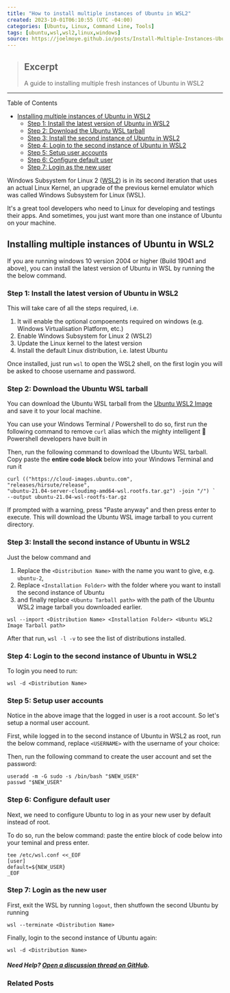 ```yaml
---
title: "How to install multiple instances of Ubuntu in WSL2"
created: 2023-10-01T06:10:55 (UTC -04:00)
categories: [Ubuntu, Linux, Command Line, Tools]
tags: [ubuntu,wsl,wsl2,linux,windows]
source: https://joelmoye.github.io/posts/Install-Multiple-Instances-Ubuntu-WSL2/
---
```

> ## Excerpt
> A guide to installing multiple fresh instances of Ubuntu in WSL2

---
Table of Contents

-   [Installing multiple instances of Ubuntu in WSL2](#installing-multiple-instances-of-ubuntu-in-wsl2)
    -   [Step 1: Install the latest version of Ubuntu in WSL2](#step-1-install-the-latest-version-of-ubuntu-in-wsl2)
    -   [Step 2: Download the Ubuntu WSL tarball](#step-2-download-the-ubuntu-wsl-tarball)
    -   [Step 3: Install the second instance of Ubuntu in WSL2](#step-3-install-the-second-instance-of-ubuntu-in-wsl2)
    -   [Step 4: Login to the second instance of Ubuntu in WSL2](#step-4-login-to-the-second-instance-of-ubuntu-in-wsl2)
    -   [Step 5: Setup user accounts](#step-5-setup-user-accounts)
    -   [Step 6: Configure default user](#step-6-configure-default-user)
    -   [Step 7: Login as the new user](#step-7-login-as-the-new-user)

Windows Subsystem for Linux 2 ([WSL2](https://docs.microsoft.com/en-us/windows/wsl/install)) is in its second iteration that uses an actual Linux Kernel, an upgrade of the previous kernel emulator which was called Windows Subsystem for Linux (WSL).

It's a great tool developers who need to Linux for developing and testings their apps. And sometimes, you just want more than one instance of Ubuntu on your machine.

## Installing multiple instances of Ubuntu in WSL2

If you are running windows 10 version 2004 or higher (Build 19041 and above), you can install the latest version of Ubuntu in WSL by running the the below command.

### Step 1: Install the latest version of Ubuntu in WSL2

This will take care of all the steps required, i.e.

1.  It will enable the optional compoenents required on windows (e.g. Windows Virtualisation Platform, etc.)
2.  Enable Windows Subsystem for Linux 2 (WSL2)
3.  Update the Linux kernel to the latest version
4.  Install the default Linux distribution, i.e. latest Ubuntu

Once installed, just run `wsl` to open the WSL2 shell, on the first login you will be asked to choose username and password.

### Step 2: Download the Ubuntu WSL tarball

You can download the Ubuntu WSL tarball from the [Ubuntu WSL2 Image](https://cloud-images.ubuntu.com/releases/hirsute/release/ubuntu-21.04-server-cloudimg-amd64-wsl.rootfs.tar.gz) and save it to your local machine.

You can use your Windows Terminal / Powershell to do so, first run the following command to remove `curl` alias which the mighty intelligent 🤡 Powershell developers have built in

Then, run the following command to download the Ubuntu WSL tarball. Copy paste the **entire code block** below into your Windows Terminal and run it

```
curl (("https://cloud-images.ubuntu.com",
"releases/hirsute/release",
"ubuntu-21.04-server-cloudimg-amd64-wsl.rootfs.tar.gz") -join "/") `
--output ubuntu-21.04-wsl-rootfs-tar.gz

```

If prompted with a warning, press "Paste anyway" and then press enter to execute. This will download the Ubuntu WSL image tarball to you current directory.

### Step 3: Install the second instance of Ubuntu in WSL2

Just the below command and

1.  Replace the `<Distribution Name>` with the name you want to give, e.g. `ubuntu-2`,
2.  Replace `<Installation Folder>` with the folder where you want to install the second instance of Ubuntu
3.  and finally replace `<Ubuntu Tarball path>` with the path of the Ubuntu WSL2 image tarball you downloaded earlier.

```
wsl --import <Distribution Name> <Installation Folder> <Ubuntu WSL2 Image Tarball path>

```

After that run, `wsl -l -v` to see the list of distributions installed.

### Step 4: Login to the second instance of Ubuntu in WSL2

To login you need to run:

```
wsl -d <Distribution Name>

```

### Step 5: Setup user accounts

Notice in the above image that the logged in user is a root account. So let's setup a normal user account.

First, while logged in to the second instance of Ubuntu in WSL2 as root, run the below command, replace `<USERNAME>` with the username of your choice:

Then, run the following command to create the user account and set the password:

```
useradd -m -G sudo -s /bin/bash "$NEW_USER"
passwd "$NEW_USER"

```

### Step 6: Configure default user

Next, we need to configure Ubuntu to log in as your new user by default instead of root.

To do so, run the below command: paste the entire block of code below into your teminal and press enter.

```
tee /etc/wsl.conf <<_EOF
[user]
default=${NEW_USER}
_EOF

```

### Step 7: Login as the new user

First, exit the WSL by running `logout`, then shutfown the second Ubuntu by running

```
wsl --terminate <Distribution Name>

```

Finally, login to the second instance of Ubuntu again:

```
wsl -d <Distribution Name>

```

##### Need Help? [Open a discussion thread on GitHub](https://github.com/joelmoye/joelmoye.github.io/discussions).


### Related Posts